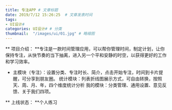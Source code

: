 ```yaml
---
title: 专注APP # 文章标题  
date: 2019/7/12 15:26:25  # 文章发表时间
tags:
- UI设计#
categories: UI设计# # 分类
thumbnail:  "/images/ui/01.jpg" # 略缩图
---
```

** 项目介绍： **专注是一款时间管理应用，可以帮你管理时间，制定计划，让你保持专注，从快节奏的当下抽离，进入另一个平和安静的时空，以获得更好的工作和学习效率。
* 主模块（专注）：设置分类、专注时长、简介，点击开始专注，时间到卡片提醒，可分享到朋友圈。
统计模块：列表折线图展示方式，可自由转换，按照天、周、月、年，四个维度统计分析
我的模块：分类管理、通用设置、意见反馈、关于我们四项。

** 上线状态： **个人练习